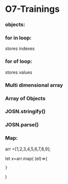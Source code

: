 ﻿# O7-Trainings




### objects:
### for in loop:
 stores indexes 
### for of loop:
stores values 

### Multi dimensional array

### Array of Objects
### JOSN.stringify()
### JOSN.parse()
### Map:
arr =[1,2,3,4,5,6,7,8,9];

let x=arr.map(
    (el)=>{
        
    }
)
